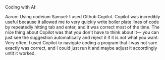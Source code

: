 Coding with AI:

Aaron: Using codeium
Samuel: I used Github Copilot. Copilot was incredibly useful because it allowed me to very quickly write boiler plate lines of code by repeatedly hitting tab and enter, and it was correct most of the time. The nice thing about Copilot was that you don't have to think about it— you can just see the suggestion automatically and reject it if it is not what you want. Very often, I used Copilot to navigate coding a program that I was not sure exactly was correct, and I could just run it and maybe adjust it accordingly untit it worked.
